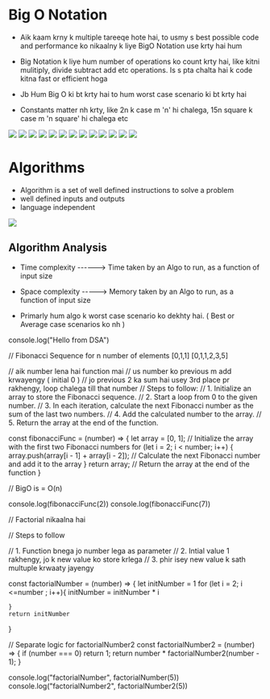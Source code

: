 <!---------------- DSA ----------------------->

<!---------------- BIG O NOTATION ---------------->

<h1> Big O Notation </h1>

* Aik kaam krny k multiple tareeqe hote hai, to usmy s best possible code and performance ko nikaalny k liye BigO Notation use krty hai hum

* Big Notation k liye hum number of operations ko count krty hai, like kitni mulitiply, divide subtract add etc operations. Is s pta chalta hai k code kitna fast or efficient hoga

* Jb Hum Big O ki bt krty hai to hum worst case scenario ki bt krty hai

* Constants matter nh krty, like 2n k case m 'n' hi chalega, 15n square k case m 'n square' hi chalega etc



<img src="./images/image3.png">
<img src="./images/image.png">
<img src="./images/image-1.png">
<img src="./images/image4.png">
<img src="./images/image5.png">
<img src="./images/image6.png">
<img src="./images/image7.png">
<img src="./images/image8.png">
<img src="./images/image9.png">
<img src="./images/image10.png">
<img src="./images/image11.png">
<img src="./images/image12.png">
<img src="./images/recipiAnalogy.png">

<h1> Algorithms </h1>

* Algorithm is a set of well defined instructions to solve a problem
* well defined inputs and outputs
* language independent

<img src="./images/algo.png">



<h2> Algorithm Analysis </h2>

* Time complexity ------> Time taken by an Algo to run, as a function of input size 
* Space complexity -----> Memory taken by an Algo to run, as a function of input size

* Primarly hum algo k worst case scenario ko dekhty hai. ( Best or Average case scenarios ko nh )


console.log("Hello from DSA")

// Fibonacci Sequence for n number of elements [0,1,1] [0,1,1,2,3,5]

// aik number lena hai function mai
// us number ko previous m add krwayengy ( initial 0 )
// jo previous 2 ka sum hai usey 3rd place pr rakhengy, loop chalega till that number 
// Steps to follow:
// 1. Initialize an array to store the Fibonacci sequence.
// 2. Start a loop from 0 to the given number.
// 3. In each iteration, calculate the next Fibonacci number as the sum of the last two numbers.
// 4. Add the calculated number to the array.
// 5. Return the array at the end of the function.

const fibonacciFunc = (number) => {
    let array = [0, 1]; // Initialize the array with the first two Fibonacci numbers
    for (let i = 2; i < number; i++) {
        array.push(array[i - 1] + array[i - 2]); // Calculate the next Fibonacci number and add it to the array
    }
    return array; // Return the array at the end of the function
}

// BigO is = O(n)

console.log(fibonacciFunc(2))
console.log(fibonacciFunc(7))


// Factorial nikaalna hai 

// Steps to follow 

// 1. Function bnega jo number lega as parameter
// 2. Intial value 1 rakhengy, jo k new value ko store krlega
// 3. phir isey new value k sath multuple krwaaty jayengy

const factorialNumber = (number) => {
    let initNumber = 1
    for (let i = 2; i <=number ; i++){
        initNumber = initNumber * i

    }
    return initNumber
}

// Separate logic for factorialNumber2
const factorialNumber2 = (number) => {
    if (number === 0) return 1;
    return number * factorialNumber2(number - 1);
}

console.log("factorialNumber", factorialNumber(5))
console.log("factorialNumber2", factorialNumber2(5))
